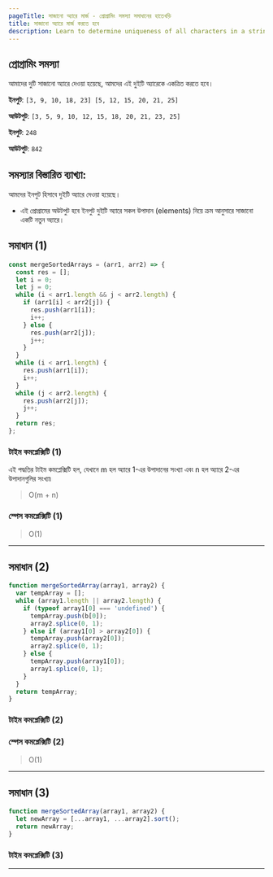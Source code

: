 ```yaml
---
pageTitle: সাজানো অ্যারে মার্জ - প্রোগ্রামিং সমস্যা সমাধানের হাতেখড়ি
title: সাজানো অ্যারে মার্জ করতে হবে
description: Learn to determine uniqueness of all characters in a string.
---
```


## প্রোগ্রামিং সমস্যা

আমাদের দুটি সাজানো অ্যারে দেওয়া হয়েছে, আমদের এই দুইটি অ্যারেকে একত্রিত করতে হবে।

**ইনপুট**: `[3, 9, 10, 18, 23] [5, 12, 15, 20, 21, 25]`

**আউটপুট**: `[3, 5, 9, 10, 12, 15, 18, 20, 21, 23, 25]`

**ইনপুট**: `248`

**আউটপুট**: `842`

## সমস্যার বিস্তারিত ব্যাখ্যা:

আমদের ইনপুট হিসাবে দুইটি অ্যারে দেওয়া হয়েছে।

- এই প্রোগ্রামের অউটপুট হবে ইনপুট দুইটি অ্যারে সকল উপাদান (elements) নিয়ে ক্রম আনুসারে সাজানো একটি নতুন অ্যারে।

## সমাধান (1)

```js
const mergeSortedArrays = (arr1, arr2) => {
  const res = [];
  let i = 0;
  let j = 0;
  while (i < arr1.length && j < arr2.length) {
    if (arr1[i] < arr2[j]) {
      res.push(arr1[i]);
      i++;
    } else {
      res.push(arr2[j]);
      j++;
    }
  }
  while (i < arr1.length) {
    res.push(arr1[i]);
    i++;
  }
  while (j < arr2.length) {
    res.push(arr2[j]);
    j++;
  }
  return res;
};
```

### টাইম কমপ্লেক্সিটি (1)

এই পদ্ধতির টাইম কমপ্লেক্সিটি হল, যেখানে m হল অ্যারে 1-এর উপাদানের সংখ্যা এবং n হল অ্যারে 2-এর উপাদানগুলির সংখ্যা৷

> O(m + n)

### স্পেস কমপ্লেক্সিটি (1)

> O(1)

---

## সমাধান (2)

```js
function mergeSortedArray(array1, array2) {
  var tempArray = [];
  while (array1.length || array2.length) {
    if (typeof array1[0] === 'undefined') {
      tempArray.push(b[0]);
      array2.splice(0, 1);
    } else if (array1[0] > array2[0]) {
      tempArray.push(array2[0]);
      array2.splice(0, 1);
    } else {
      tempArray.push(array1[0]);
      array1.splice(0, 1);
    }
  }
  return tempArray;
}
```

### টাইম কমপ্লেক্সিটি (2)

>

### স্পেস কমপ্লেক্সিটি (2)

> O(1)

---

## সমাধান (3)

```js
function mergeSortedArray(array1, array2) {
  let newArray = [...array1, ...array2].sort();
  return newArray;
}
```

### টাইম কমপ্লেক্সিটি (3)

>

---
